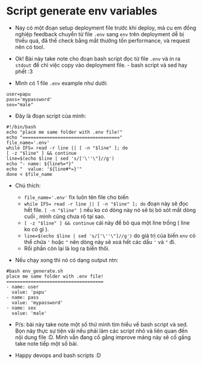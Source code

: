 # Script generate env variables


- Nay có một đoạn setup deployment file trước khi deploy, mà cu em đồng nghiệp feedback chuyển từ file `.env` sang `env` trên deployment dễ bị thiếu quá, đã thế check bằng mắt thường tốn performance, và request nên có tool.

- Ok! Bài này take note cho đoạn bash script đọc từ file `.env` và in ra `stdout` để chỉ việc copy vào deployment file. - bash script và sed hay phết :3 


- Mình có 1 file `.env` example như dưới:

```
user=papu
pass='mypassword'
sex="male"
```

- Đây là đoạn script của mình:

```
#!/bin/bash
echo "place me same folder with .env file!"
echo "===================================="
file_name='.env'
while IFS= read -r line || [ -n "$line" ]; do
[ -z "$line" ] && continue
line=$(echo $line | sed 's/['\''\"]//g')
echo "- name: ${line%=*}"
echo "  value: '${line#*=}'"
done < $file_name
```

- Chú thích:
  - `file_name='.env'` fix luôn tên file cho biến
  - `while IFS= read -r line || [ -n "$line" ]; do` đoạn này sẽ đọc hết file. `[ -n "$line" ]` nếu ko có dòng này nó sẽ bị bỏ sót mất dòng cuối , mình cũng chưa rõ tại sao.
  - `[ -z "$line" ] && continue` cái này để bỏ qua một line trống ( line ko có gì ).
  - `line=$(echo $line | sed 's/['\''\"]//g')` do giá trị của biến `env` có thể chứa `'` hoặc `"` nên dòng này sẽ xoá hết các dấu `'` và `"` đi.
  - Rồi phần còn lại là log ra biến thôi.

- Nếu chạy xong thì nó có dạng output ntn:

```
#bash env_generate.sh 
place me same folder with .env file!
====================================
- name: user
  value: 'papu'
- name: pass
  value: 'mypassword'
- name: sex
  value: 'male'
```

- P/s: bài này take note một số thứ mình tìm hiểu về bash script và sed. Bọn này thực sự tiện vãi nếu phải làm các script nhỏ và liên quan đến nội dung file :D. Mình vẫn đang cố gắng improve mảng này sẽ cố gắng take note tiếp một số bài.

- Happy devops and bash scripts :D